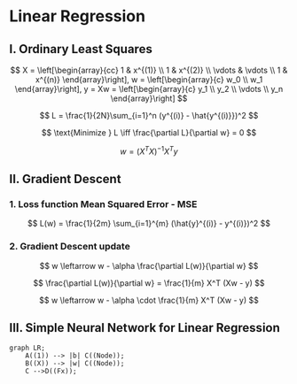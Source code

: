 # Linear Regression

## I. Ordinary Least Squares

$$
X = \left[\begin{array}{cc}
1 & x^{(1)} \\
1 & x^{(2)} \\
\vdots & \vdots \\
1 & x^{(n)}
\end{array}\right],
w = \left[\begin{array}{c}
w_0 \\
w_1
\end{array}\right],
y = Xw = \left[\begin{array}{c}
y_1 \\
y_2 \\
\vdots \\
y_n
\end{array}\right]
$$

$$
L = \frac{1}{2N}\sum_{i=1}^n (y^{(i)} - \hat{y^{(i)}})^2
$$

$$
\text{Minimize } L \iff \frac{\partial L}{\partial w} = 0
$$

$$
w = (X^TX)^{-1}X^Ty
$$

## II. Gradient Descent

### 1. Loss function Mean Squared Error - MSE

$$
L(w) = \frac{1}{2m} \sum_{i=1}^{m} (\hat{y}^{(i)} - y^{(i)})^2
$$

### 2. Gradient Descent update

$$
w \leftarrow w - \alpha \frac{\partial L(w)}{\partial w}
$$

$$
\frac{\partial L(w)}{\partial w} = \frac{1}{m} X^T (Xw - y)
$$

$$
w \leftarrow w - \alpha \cdot \frac{1}{m} X^T (Xw - y)
$$

## III. Simple Neural Network for Linear Regression

```mermaid
graph LR;
    A((1)) --> |b| C((Node));
    B((X)) --> |w| C((Node));
    C -->D((Fx));
```
